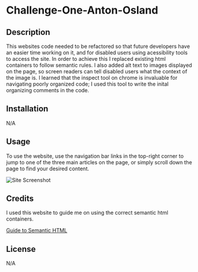 # Challenge-One-Anton-Osland

## Description

This websites code needed to be refactored so that future developers have an easier time working on it, and for disabled users using acessibility tools to access the site. In order to achieve this I replaced existing html containers to follow semantic rules. I also added alt text to images displayed on the page, so screen readers can tell disabled users what the context of the image is. I learned that the inspect tool on chrome is invaluable for navigating poorly organized code; I used this tool to write the inital organizing comments in the code.


## Installation

N/A

## Usage

To use the website, use the navigation bar links in the top-right corner to jump to one of the three main articles on the page, or simply scroll down the page to find your desired content.

![Site Screenshot](./Develop/assets/images/screenshot.png)

## Credits

I used this website to guide me on using the correct semantic html containers.

[Guide to Semantic HTML](https://www.w3schools.com/html/html5_semantic_elements.asp)

## License

N/A


